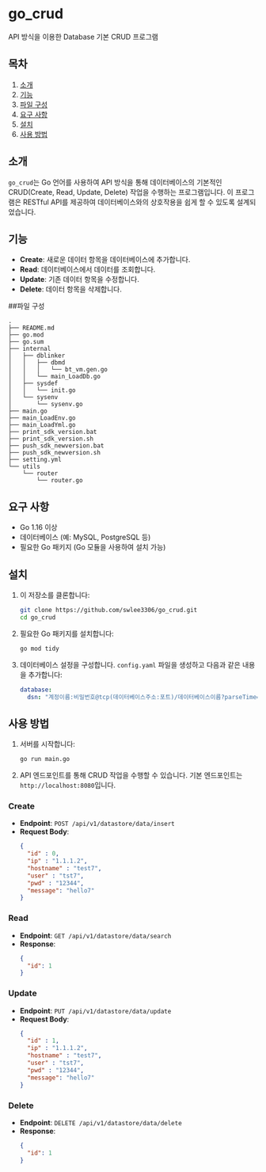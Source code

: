 # go_crud

API 방식을 이용한 Database 기본 CRUD 프로그램

## 목차
1. [소개](#소개)
2. [기능](#기능)
3. [파일 구성](#파일-구성)
4. [요구 사항](#요구-사항)
5. [설치](#설치)
6. [사용 방법](#사용-방법)

## 소개

`go_crud`는 Go 언어를 사용하여 API 방식을 통해 데이터베이스의 기본적인 CRUD(Create, Read, Update, Delete) 작업을 수행하는 프로그램입니다. 이 프로그램은 RESTful API를 제공하여 데이터베이스와의 상호작용을 쉽게 할 수 있도록 설계되었습니다.

## 기능

- **Create**: 새로운 데이터 항목을 데이터베이스에 추가합니다.
- **Read**: 데이터베이스에서 데이터를 조회합니다.
- **Update**: 기존 데이터 항목을 수정합니다.
- **Delete**: 데이터 항목을 삭제합니다.


##파일 구성
```
.
├── README.md
├── go.mod
├── go.sum
├── internal
│   ├── dblinker
│   │   ├── dbmd
│   │   │   └── bt_vm.gen.go
│   │   └── main_LoadDb.go
│   ├── sysdef
│   │   └── init.go
│   └── sysenv
│       └── sysenv.go
├── main.go
├── main_LoadEnv.go
├── main_LoadYml.go
├── print_sdk_version.bat
├── print_sdk_version.sh
├── push_sdk_newversion.bat
├── push_sdk_newversion.sh
├── setting.yml
└── utils
    └── router
        └── router.go
```

## 요구 사항

- Go 1.16 이상
- 데이터베이스 (예: MySQL, PostgreSQL 등)
- 필요한 Go 패키지 (Go 모듈을 사용하여 설치 가능)


## 설치

1. 이 저장소를 클론합니다:
    ```sh
    git clone https://github.com/swlee3306/go_crud.git
    cd go_crud
    ```

2. 필요한 Go 패키지를 설치합니다:
    ```sh
    go mod tidy
    ```

3. 데이터베이스 설정을 구성합니다. `config.yaml` 파일을 생성하고 다음과 같은 내용을 추가합니다:
    ```yaml
    database:
      dsn: "계정이름:비밀번호@tcp(데이터베이스주소:포트)/데이터베이스이름?parseTime=true"

    ```

## 사용 방법

1. 서버를 시작합니다:
    ```sh
    go run main.go
    ```

2. API 엔드포인트를 통해 CRUD 작업을 수행할 수 있습니다. 기본 엔드포인트는 `http://localhost:8080`입니다.

### Create
- **Endpoint**: `POST /api/v1/datastore/data/insert`
- **Request Body**:
    ```json
    {
      "id" : 0,
      "ip" : "1.1.1.2",
      "hostname" : "test7",
      "user" : "tst7",
      "pwd" : "12344",
      "message": "hello7"
    }
    ```

### Read
- **Endpoint**: `GET /api/v1/datastore/data/search`
- **Response**:
    ```json
    {
      "id": 1
    }
    ```

### Update
- **Endpoint**: `PUT /api/v1/datastore/data/update`
- **Request Body**:
    ```json
    {
      "id" : 1,
      "ip" : "1.1.1.2",
      "hostname" : "test7",
      "user" : "tst7",
      "pwd" : "12344",
      "message": "hello7"
    }
    ```

### Delete
- **Endpoint**: `DELETE /api/v1/datastore/data/delete`
- **Response**:
    ```json
    {
      "id": 1
    }
    ```
